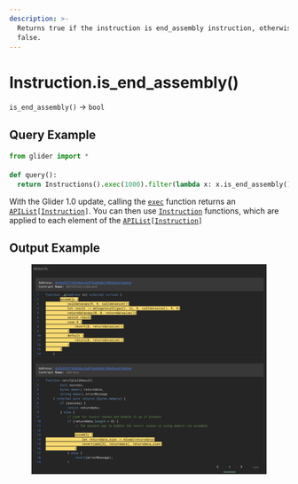 ```yaml
---
description: >-
  Returns true if the instruction is end_assembly instruction, otherwise returns
  false.
---
```


# Instruction.is\_end\_assembly()

`is_end_assembly()` -> `bool`

## Query Example

```python
from glider import *

def query():
  return Instructions().exec(1000).filter(lambda x: x.is_end_assembly())
```

With the Glider 1.0 update, calling the [`exec`](../instructions/instructions.exec.md) function returns an [`APIList`](../iterables/apilist.md)`[`[`Instruction`](./)`]`. You can then use [`Instruction`](./) functions, which are applied to each element of the [`APIList`](../iterables/apilist.md)`[`[`Instruction`](./)`]`

## Output Example

<figure><img src="../../.gitbook/assets/image (6) (1) (1) (1) (1).png" alt=""><figcaption></figcaption></figure>
